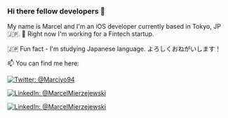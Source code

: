 ### Hi there fellow developers 👋
My name is Marcel and I'm an iOS developer currently based in Tokyo, JP 🇯🇵.
🔭 Right now I'm working for a Fintech startup.

🇯🇵 Fun fact - I'm studying Japanese language. よろしくおねがいします！ 

📫 You can find me here: 
<p align="left">
<a href="https://twitter.com/Marciyo94">
    <img src="https://img.shields.io/badge/Twitter-@Marciyo94-blue.svg?style=social&logo=Twitter" alt="Twitter: @Marciyo94" />
</a>
</p>

<p align="left">
<a href="https://www.linkedin.com/in/marcelmierzejewski/">
    <img src="https://img.shields.io/badge/LinkedIn-@MarcelMierzejewski-blue.svg?style=social&logo=LinkedIn" alt="LinkedIn: @MarcelMierzejewski" />
</a>
</p>

<p align="left">
<a href="https://medium.com/@marcelmierzejewski/">
    <img src="https://img.shields.io/badge/Medium-@MarcelMierzejewski-blue.svg?style=social&logo=Medium" alt="LinkedIn: @MarcelMierzejewski" />
</a>
</p>

<!--
**Marciyo/Marciyo** is a ✨ _special_ ✨ repository because its `README.md` (this file) appears on your GitHub profile.

Here are some ideas to get you started:

- 🔭 I’m currently working on ...
- 🌱 I’m currently learning ...
- 👯 I’m looking to collaborate on ...
- 🤔 I’m looking for help with ...
- 💬 Ask me about ...
- 📫 How to reach me: ...
- 😄 Pronouns: ...
- ⚡ Fun fact: ...
-->

